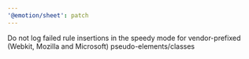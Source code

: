 ```yaml
---
'@emotion/sheet': patch
---
```


Do not log failed rule insertions in the speedy mode for vendor-prefixed (Webkit, Mozilla and Microsoft) pseudo-elements/classes
